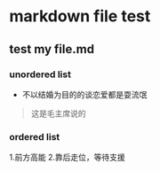 # markdown file test
## test my file.md
### unordered list
* 不以结婚为目的的谈恋爱都是耍流氓
> 这是毛主席说的
### ordered list
1.前方高能
2.靠后走位，等待支援
